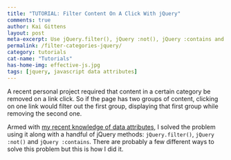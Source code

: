 ```yaml
---
title: "TUTORIAL: Filter Content On A Click With jQuery"
comments: true
author: Kai Gittens
layout: post
meta-excerpt: Use jQuery.filter(), jQuery :not(), jQuery :contains and data attributes to filter out categorized content on a click. Includes a code demo.
permalink: /filter-categories-jquery/
category: tutorials
cat-name: "Tutorials"
has-home-img: effective-js.jpg
tags: [jquery, javascript data attributes]
---
```

A recent personal project required that content in a certain category be removed on a link click. So if the page has two groups of content, clicking on one link would filter out the first group, displaying that first group while removing the second one.

Armed with [my recent knowledge of data attributes](/load-data-attributes-mouseclicks/ "Read kaidez's blog post on loading in page content with data attributes"), I solved the problem using it along with a handful of jQuery methods: `jQuery.filter()`, `jQuery :not()` and `jQuery :contains`. There are probably a few different ways to solve this problem but this is how I did it.
